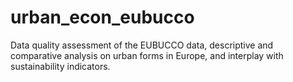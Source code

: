 # urban_econ_eubucco
Data quality assessment of the EUBUCCO data, descriptive and comparative analysis on urban forms in Europe, and interplay with sustainability indicators.
